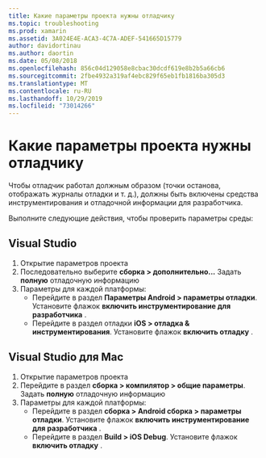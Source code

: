 ```yaml
---
title: Какие параметры проекта нужны отладчику
ms.topic: troubleshooting
ms.prod: xamarin
ms.assetid: 3A024E4E-ACA3-4C7A-ADEF-541665D15779
author: davidortinau
ms.author: daortin
ms.date: 05/08/2018
ms.openlocfilehash: 856c04d129058e8cbac30dcdf619e8b2b5a66cb6
ms.sourcegitcommit: 2fbe4932a319af4ebc829f65eb1fb1816ba305d3
ms.translationtype: MT
ms.contentlocale: ru-RU
ms.lasthandoff: 10/29/2019
ms.locfileid: "73014266"
---
```

# <a name="what-project-settings-are-required-for-the-debugger"></a>Какие параметры проекта нужны отладчику

Чтобы отладчик работал должным образом (точки останова, отображать журналы отладки и т. д.), должны быть включены средства инструментирования и отладочной информации для разработчика.

Выполните следующие действия, чтобы проверить параметры среды:

## <a name="visual-studio"></a>Visual Studio

1. Открытие параметров проекта
2. Последовательно выберите **сборка > дополнительно...** Задать **полную** отладочную информацию
3. Параметры для каждой платформы:
   - Перейдите в раздел **Параметры Android > параметры отладки**. Установите флажок **включить инструментирование для разработчика** .
   - Перейдите в раздел отладки **iOS > отладка & инструментирования**. Установите флажок **включить отладку** .

## <a name="visual-studio-for-mac"></a>Visual Studio для Mac

1. Открытие параметров проекта
2. Перейдите в раздел **сборка > компилятор > общие параметры**. Задать **полную** отладочную информацию
3. Параметры для каждой платформы:
    - Перейдите в раздел **сборка > Android сборка > параметры отладки**. Установите флажок **включить инструментирование для разработчика** .
    - Перейдите в раздел **Build > iOS Debug**. Установите флажок **включить отладку** .
